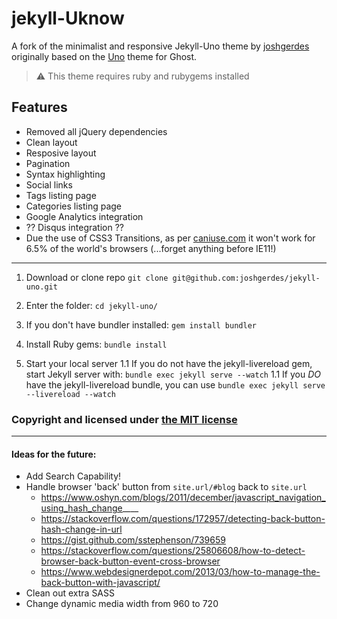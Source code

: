 # jekyll-Uknow

A fork of the minimalist and responsive Jekyll-Uno theme by [joshgerdes](http://joshgerdes.github.com) originally based on the [Uno](https://github.com/daleanthony/Uno) theme for Ghost. 
> :warning:  This theme requires ruby and rubygems installed

## Features
* Removed all jQuery dependencies
* Clean layout
* Resposive layout
* Pagination
* Syntax highlighting
* Social links
* Tags listing page
* Categories listing page
* Google Analytics integration
* ?? Disqus integration ??
* Due the use of CSS3 Transitions, as per [caniuse.com](https://caniuse.com/#feat=css-transitions) it won't work for 6.5% of the world's browsers (...forget anything before IE11!)

---

1. Download or clone repo `git clone git@github.com:joshgerdes/jekyll-uno.git`
1. Enter the folder: `cd jekyll-uno/`

1. If you don't have bundler installed: `gem install bundler`
1. Install Ruby gems: `bundle install`
1. Start your local server
  1.1 If you do not have the jekyll-livereload gem, start Jekyll server with: `bundle exec jekyll serve --watch`
  1.1 If you _DO_ have the jekyll-livereload bundle, you can use `bundle exec jekyll serve --livereload --watch`

### Copyright and licensed under [the MIT license](/LICENSE)

---

#### Ideas for the future:
* Add Search Capability!
* Handle browser 'back' button from `site.url/#blog` back to `site.url`
  * https://www.oshyn.com/blogs/2011/december/javascript_navigation_using_hash_change____
  * https://stackoverflow.com/questions/172957/detecting-back-button-hash-change-in-url
  * https://gist.github.com/sstephenson/739659
  * https://stackoverflow.com/questions/25806608/how-to-detect-browser-back-button-event-cross-browser
  * https://www.webdesignerdepot.com/2013/03/how-to-manage-the-back-button-with-javascript/
* Clean out extra SASS
* Change dynamic media width from 960 to 720